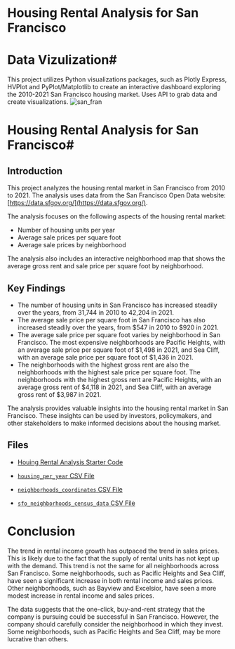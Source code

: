 # Housing Rental Analysis for San Francisco

# Data Vizulization#
This project utilizes Python visualizations packages, such as Plotly Express, HVPlot and PyPlot/Matplotlib to create an interactive dashboard exploring the 2010-2021 San Francisco housing market.  Uses API to grab data and create visualizations.
![san_fran](https://imagescdn.homes.com/i2/GhPkeBfnVUHcgKv17MYD3tsK6tLLkBIXHjJe3lA3iU8/116/golden-gate-heights-san-francisco-ca-2.jpg)

# Housing Rental Analysis for San Francisco#

## Introduction

This project analyzes the housing rental market in San Francisco from 2010 to 2021. The analysis uses data from the San Francisco Open Data website: [https://data.sfgov.org/](https://data.sfgov.org/).


The analysis focuses on the following aspects of the housing rental market:

* Number of housing units per year
* Average sale prices per square foot
* Average sale prices by neighborhood

The analysis also includes an interactive neighborhood map that shows the average gross rent and sale price per square foot by neighborhood.

## Key Findings

* The number of housing units in San Francisco has increased steadily over the years, from 31,744 in 2010 to 42,204 in 2021.
* The average sale price per square foot in San Francisco has also increased steadily over the years, from $547 in 2010 to $920 in 2021.
* The average sale price per square foot varies by neighborhood in San Francisco. The most expensive neighborhoods are Pacific Heights, with an average sale price per square foot of $1,498 in 2021, and Sea Cliff, with an average sale price per square foot of $1,436 in 2021.
* The neighborhoods with the highest gross rent are also the neighborhoods with the highest sale price per square foot. The neighborhoods with the highest gross rent are Pacific Heights, with an average gross rent of $4,118 in 2021, and Sea Cliff, with an average gross rent of $3,987 in 2021.

The analysis provides valuable insights into the housing rental market in San Francisco. These insights can be used by investors, policymakers, and other stakeholders to make informed decisions about the housing market.



## Files

* [Houing Rental Analysis Starter Code](san_francisco_housing.ipynb)

* [`housing_per_year` CSV File](Resources/housing_per_year.csv)

* [`neighborhoods_coordinates` CSV File](Resources/neighborhoods_coordinates.csv)

* [`sfo_neighborhoods_census_data` CSV File](Resources/sfo_neighborhoods_census_data.csv)


# Conclusion # 
The trend in rental income growth has outpaced the trend in sales prices. This is likely due to the fact that the supply of rental units has not kept up with the demand. This trend is not the same for all neighborhoods across San Francisco. Some neighborhoods, such as Pacific Heights and Sea Cliff, have seen a significant increase in both rental income and sales prices. Other neighborhoods, such as Bayview and Excelsior, have seen a more modest increase in rental income and sales prices.

The data suggests that the one-click, buy-and-rent strategy that the company is pursuing could be successful in San Francisco. However, the company should carefully consider the neighborhood in which they invest. Some neighborhoods, such as Pacific Heights and Sea Cliff, may be more lucrative than others.

